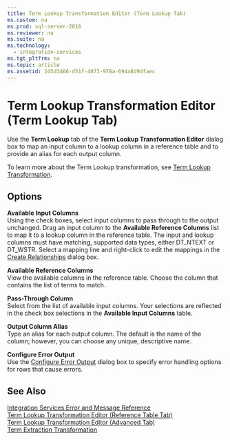 ```yaml
---
title: Term Lookup Transformation Editor (Term Lookup Tab)
ms.custom: na
ms.prod: sql-server-2016
ms.reviewer: na
ms.suite: na
ms.technology: 
  - integration-services
ms.tgt_pltfrm: na
ms.topic: article
ms.assetid: 245d3466-d51f-4073-978a-694a8d9dfaec
---
```

# Term Lookup Transformation Editor (Term Lookup Tab)
  Use the **Term Lookup** tab of the **Term Lookup Transformation Editor** dialog box to map an input column to a lookup column in a reference table and to provide an alias for each output column.  
  
 To learn more about the Term Lookup transformation, see [Term Lookup Transformation](../../Topics/TopicNameNotContainA/Term-Lookup-Transformation.md).  
  
## Options  
 **Available Input Columns**  
 Using the check boxes, select input columns to pass through to the output unchanged. Drag an input column to the **Available Reference Columns** list to map it to a lookup column in the reference table. The input and lookup columns must have matching, supported data types, either DT\_NTEXT or DT\_WSTR. Select a mapping line and right\-click to edit the mappings in the [Create Relationships](../../Topics/TopicNameNotContainA/Create-Relationships.md) dialog box.  
  
 **Available Reference Columns**  
 View the available columns in the reference table. Choose the column that contains the list of terms to match.  
  
 **Pass\-Through Column**  
 Select from the list of available input columns. Your selections are reflected in the check box selections in the **Available Input Columns** table.  
  
 **Output Column Alias**  
 Type an alias for each output column. The default is the name of the column; however, you can choose any unique, descriptive name.  
  
 **Configure Error Output**  
 Use the [Configure Error Output](../../Topics/TopicNameNotContainA/Configure-Error-Output.md) dialog box to specify error handling options for rows that cause errors.  
  
## See Also  
 [Integration Services Error and Message Reference](../../Topics/TopicNameNotContainA/Integration-Services-Error-and-Message-Reference.md)   
 [Term Lookup Transformation Editor &#40;Reference Table Tab&#41;](../../Topics/TopicNameNotContainA/Term-Lookup-Transformation-Editor--Reference-Table-Tab-.md)   
 [Term Lookup Transformation Editor &#40;Advanced Tab&#41;](../../Topics/TopicNameNotContainA/Term-Lookup-Transformation-Editor--Advanced-Tab-.md)   
 [Term Extraction Transformation](../../Topics/TopicNameNotContainA/Term-Extraction-Transformation.md)  
  
  